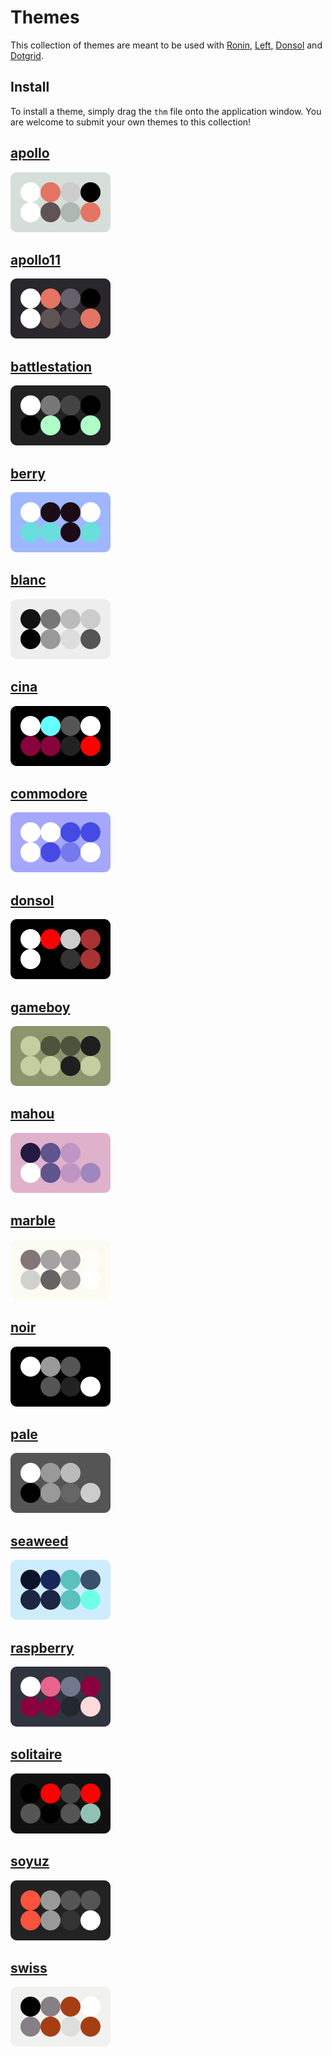 # Themes
This collection of themes are meant to be used with [Ronin](https://github.com/hundredrabbits/Marabu), [Left](https://github.com/hundredrabbits/Left), [Donsol](https://github.com/hundredrabbits/Donsol) and [Dotgrid](https://github.com/hundredrabbits/Dotgrid).
## Install
To install a theme, simply drag the `thm` file onto the application window. You are welcome to submit your own themes to this collection!

## [apollo](themes/apollo.thm)
![apollo](assets/apollo.svg)

## [apollo11](themes/apollo11.thm)
![apollo11](assets/apollo11.svg)

## [battlestation](themes/battlestation.thm)
![battlestation](assets/battlestation.svg)

## [berry](themes/berry.thm)
![berry](assets/berry.svg)

## [blanc](themes/blanc.thm)
![blanc](assets/blanc.svg)

## [cina](themes/cina.thm)
![cina](assets/cina.svg)

## [commodore](themes/commodore.thm)
![commodore](assets/commodore.svg)

## [donsol](themes/donsol.thm)
![donsol](assets/donsol.svg)

## [gameboy](themes/gameboy.thm)
![gameboy](assets/gameboy.svg)

## [mahou](themes/mahou.thm)
![mahou](assets/mahou.svg)

## [marble](themes/marble.thm)
![marble](assets/marble.svg)

## [noir](themes/noir.thm)
![noir](assets/noir.svg)

## [pale](themes/pale.thm)
![pale](assets/pale.svg)

## [seaweed](themes/seaweed.thm)
![seaweed](assets/seaweed.svg)

## [raspberry](themes/raspberry.thm)
![raspberry](assets/raspberry.svg)

## [solitaire](themes/solitaire.thm)
![solitaire](assets/solitaire.svg)

## [soyuz](themes/soyuz.thm)
![soyuz](assets/soyuz.svg)

## [swiss](themes/swiss.thm)
![swiss](assets/swiss.svg)

